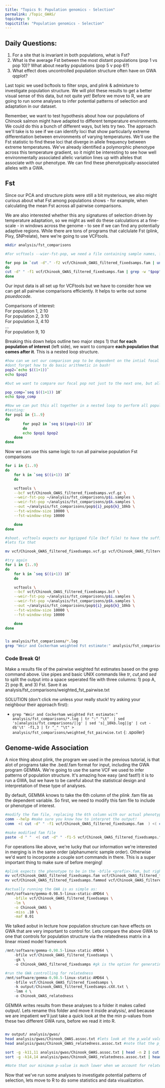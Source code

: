 ```yaml
---
title: "Topics 9: Population genomics - Selection"
permalink: /Topic_GWAS/
topickey: 9
topictitle: "Population genomics - Selection"
---
```


## Daily Questions:
1. For a site that is invariant in both populations, what is Fst?
2. What is the average Fst between the most distant populations (pop 1 vs pop 10)? What about nearby populations (pop 5 v pop 6?)
3. What effect does uncontrolled population structure often have on GWA qqplot?

Last topic we used bcftools to filter snps, and plink & admixture to investigate population structure. We will plot these results to get a better visual sense of this data, but not quite yet! Before we move to R, we are going to run some analyses to infer potential patterns of selection and adaptation in our dataset. 

Remember, we want to test hypothesis about how our populations of Chinook salmon might have adapted to different temperature environments. We could do this a bunch of different ways, but lets try two. The approach we'll take is to see if we can identify loci that show particularly extreme differentiation between environments of varying temperatures. We'll use the Fst statistic to find these loci that diverge in allele frequency between extreme temperatures. We've already identified a polymorphic phenotype across this temperature gradient, so it might be interesting to see how well environmentally associated allelic variation lines up with alleles that associate with our phenotype. We can find these phenotypically-associated alleles with a GWA. 


## Fst ##

Since our PCA and structure plots were still a bit mysterious, we also might curious about what Fst among populations shows - for example, when calculating the mean Fst across all pairwise comparisons. 

We are also interested whether this any signatures of selection driven by temperature adaptation, so we might as well do these calculations at a fine-scale - in windows across the genome - to see if we can find any potentially adaptive regions. While there are tons of programs that calclulate Fst (plink, Pixy, SNPrelate), here we're going to use VCFtools.


```bash
mkdir analysis/fst_comparisons

#For vcftools --wier-fst-pop, we need a file containing sample names, for each pop

for pop in `cut -d"." -f2 vcf/Chinook_GWAS_filtered_fixedsamps.fam | uniq`
do
cut -d" " -f1 vcf/Chinook_GWAS_filtered_fixedsamps.fam | grep -w "$pop" > ~/analysis/fst_comparisons/${pop}.samples
done

```

Our input data is all set up for VCFtools but we have to consider how we can get all pairwise comparisons efficiently.
It helps to write out some _psuedocode_.

Comparisons of interest:  
For population 1, 2:10  
For population 2, 3:10  
For population 3, 4:10  
...  
For population 9, 10  

Breaking this down helps outline two major steps 1) that **for each population of interest** (left side), we want to compare **each population that comes after it**. This is a nested loop structure.

```bash
#how can we set our comparison pop to be dependent on the intial focal pop?
#dont forget how to do basic arithmetic in bash!
pop2=`echo $((1+1))`
echo $pop2

#but we want to compare our focal pop not just to the next one, but all pops that follow. seq helps with this.

pop_comp=`seq $((1+1)) 10`
echo $pop_comp

#Now we can put this all together in a nested loop to perform all population comparisons
#testing:
for pop1 in {1..9}
do
        for pop2 in `seq $((pop1+1)) 10`
        do
        echo $pop1 $pop2 
	done
done

```

Now we can use this same logic to run all pairwise population Fst comparisons

```bash
for i in {1..9}
do
	for k in `seq $((i+1)) 10`
	do

	vcftools \
	--bcf vcf/Chinook_GWAS_filtered_fixedsamps.vcf.gz \
	--weir-fst-pop ~/analysis/fst_comparisons/p$i.samples \
	--weir-fst-pop ~/analysis/fst_comparisons/p$k.samples \
	--out ~/analysis/fst_comparisons/pop${i}_pop${k}_10kb \
	--fst-window-size 10000 \
	--fst-window-step 10000

	done
done

#shoot. vcftools expects our bgzipped file (bcf file) to have the suffix *.bcf
#lets fix that

mv vcf/Chinook_GWAS_filtered_fixedsamps.vcf.gz vcf/Chinook_GWAS_filtered_fixedsamps.bcf

#try again
for i in {1..9}
do
	for k in `seq $((i+1)) 10`
	do

	vcftools \
	--bcf vcf/Chinook_GWAS_filtered_fixedsamps.bcf \
	--weir-fst-pop ~/analysis/fst_comparisons/p$i.samples \
	--weir-fst-pop ~/analysis/fst_comparisons/p$k.samples \
	--out ~/analysis/fst_comparisons/pop${i}_pop${k}_10kb \
	--fst-window-size 10000 \
	--fst-window-step 10000

	done
done


ls analysis/fst_comparisons/*.log
grep "Weir and Cockerham weighted Fst estimate:" analysis/fst_comparisons/*.log
```

### Code Break Q! ###

Make a results file of the pairwise weighted fst estimates based on the grep command above. Use pipes and basic UNIX commands like _tr_, _cut_,and _sed_ to split the output into a space seperated file with three columns: 1) pop A, 2) pop B, and 3) Fst. Save it as analysis/fst_comparisons/weighted_fst_pairwise.txt

SOLUTION (don't click me unless your really stuck! try asking your neighbour their approach first):	
* ```grep "Weir and Cockerham weighted Fst estimate:" analysis/fst_comparisons/*.log | tr ":" "\t"  | sed 's|analysis/fst_comparisons/||g' | sed 's|_10kb.log||g' | cut -d$'\t' -f1,3 | tr "_" "\t" > analysis/fst_comparisons/weighted_fst_pairwise.txt```
{: .spoiler}


## Genome-wide Association ##

A nice thing about plink, the program we used in the previous tutorial, is that alot of programs take the .bed/.fam format for input, including the GWA program GEMMA. We're going to use the same VCF we used to infer patterns of population structure. It's amazing how easy (and fast!!) it is to run a GWA, but we have to be careful about the statistical design and interpretation of these type of analyses.

By default, GEMMA knows to take the 6th column of the plink .fam file as the dependent variable. So first, we need to modify this fam file to include or phenotype of interest.

```bash
#modify the fam file, replacing the 6th column with our actual phenotypes
comm --help #make sure you know how to interpret the output!
comm  <( cut -d" " -f1 vcf/Chinook_GWAS_filtered_fixedsamps.fam  ) <( cut -d"," -f-1 /mnt/data/vcf/phenos.txt ) #notice only column 2 prints

#make modified fam file
paste -d " "  <( cut -d" " -f1-5 vcf/Chinook_GWAS_filtered_fixedsamps.fam) <( cut -d"," -f2 /mnt/data/vcf/phenos.txt) > vcf/Chinook_GWAS_filtered_fixedsamps.fammod

```
For operations like above, we're lucky that our information we're interested in merging is in the same order (alphanumeric sample order). Otherwise we'd want to incorporate a couple sort commands in there. This is a super important thing to make sure of before merging!

```bash
#plink expects the phenotype to be in the -bfile <prefix>.fam, but right now its in <prefix>.fammod. lets do some quick renaming
mv vcf/Chinook_GWAS_filtered_fixedsamps.fam vcf/Chinook_GWAS_filtered_fixedsamps.famnophenos
mv vcf/Chinook_GWAS_filtered_fixedsamps.fammod vcf/Chinook_GWAS_filtered_fixedsamps.fam

#actually running the GWA is as simple as:
/mnt/software/gemma-0.98.5-linux-static-AMD64 \
	-bfile vcf/Chinook_GWAS_filtered_fixedsamps \
	-lm \
	-o Chinook_GWAS \
	-miss .10 \
	-maf 0.01
```

We talked aobut in lecture how population structure can have effects on GWA that are very important to control for. Lets compare the above GWA to one that controls for population structure via the relatedness matrix in a linear mixed model framework

```r
/mnt/software/gemma-0.98.5-linux-static-AMD64 \
	-bfile vcf/Chinook_GWAS_filtered_fixedsamps \
	-gk \
	-o Chinook_GWAS_filtered_fixedsamps #gk is the option for generating the relatedness matrix 

#run the GWA controlling for relatedness
/mnt/software/gemma-0.98.5-linux-static-AMD64 \
	-bfile vcf/Chinook_GWAS_filtered_fixedsamps \
	-k output/Chinook_GWAS_filtered_fixedsamps.cXX.txt \
	-lmm 4 \
	-o Chinook_GWAS_relatedness
```

GEMMA writes results from these analyses to a folder it makes called output/. Lets rename this folder and move it inside analysis/, and because we are impatient we'll just take a quick look at the the min p-values from these two different GWA runs, before we read it into R.

```bash

mv output/ analysis/gwas/
head analysis/gwas/Chinook_GWAS.assoc.txt #lets look at the p_wald values, column 11
head analysis/gwas/Chinook_GWAS_relatedness.assoc.txt #note that the p_wald column for the linear mixed effect GWA is 13

sort -g -k11,11 analysis/gwas/Chinook_GWAS.assoc.txt | head -n 2 | cut -d$'\t' -f11  #g tells sort to interpret scientific notation
sort -g -k14,14 analysis/gwas/Chinook_GWAS_relatedness.assoc.txt | head -n 2 | cut -d$'\t' -f14

#Note that our minimum p-value is much lower when we account for relatedness

```

Now that we've run some analyses to investigate potential patterns of selection, lets move to R to do some statistics and data visualization.

